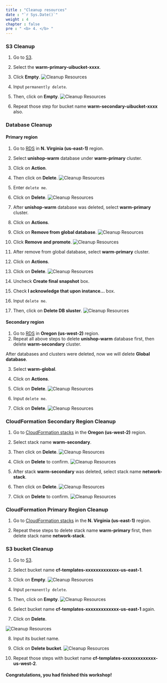 ```yaml
---
title : "Cleanup resources"
date : "`r Sys.Date()`"
weight : 4
chapter : false
pre : " <b> 4. </b> "
---
```


### S3 Cleanup
1. Go to [S3](https://s3.console.aws.amazon.com/s3/home).
2. Select the **warm-primary-uibucket-xxxx**.
3. Click **Empty**.
![Cleanup Resources](../images/4.cleanup/4.1cleanup.png?width=90pc)

4. Input ```permanently delete```.
5. Then, click on **Empty**.
![Cleanup Resources](../images/4.cleanup/4.2cleanup.png?width=90pc)

6. Repeat those step for bucket name **warm-secondary-uibucket-xxxx** also.


### Database Cleanup
#### Primary region
1. Go to [RDS](https://us-west-1.console.aws.amazon.com/rds/home?region=us-east-1#databases:) in **N. Virginia (us-east-1)** region.
2. Select **unishop-warm** database under **warm-primary** cluster.
3. Click on **Action**.
4. Then click on **Delete**.
![Cleanup Resources](../images/4.cleanup/4.3cleanup.png?width=90pc)
5. Enter ```delete me```.
6. Click on **Delete**.
![Cleanup Resources](../images/4.cleanup/4.4cleanup.png?width=90pc)

7. After **unishop-warm** database was deleted, select **warm-primary** cluster.
8. Click on **Actions**.
9. Click on **Remove from global database**.
![Cleanup Resources](../images/4.cleanup/4.5cleanup.png?width=90pc)

10. Click **Remove and promote**.
![Cleanup Resources](../images/4.cleanup/4.6cleanup.png?width=90pc)

11. After remove from global database, select **warm-primary** cluster.
12. Click on **Actions**.
13. Click on **Delete**.
![Cleanup Resources](../images/4.cleanup/4.7cleanup.png?width=90pc)


14. Uncheck **Create final snapshot** box.
15. Check **I acknowledge that upon instance...** box.
16. Input ```delete me```.
17. Then, click on **Delete DB sluster**.
![Cleanup Resources](../images/4.cleanup/4.8cleanup.png?width=90pc)

#### Secondary region
1. Go to [RDS](https://us-west-2.console.aws.amazon.com/rds/home?region=us-west-2#databases:) in **Oregon (us-west-2)** region.
2. Repeat all above steps to delete **unishop-warm** database first, then delete **warm-secondary** cluster.

After databases and clusters were deleted, now we will delete **Global database**.

3. Select **warm-global**.
4. Click on **Actions**.
5. Click on **Delete**.
![Cleanup Resources](../images/4.cleanup/4.9cleanup.png?width=90pc)

6. Input ```delete me```.
7. Click on **Delete**.
![Cleanup Resources](../images/4.cleanup/4.10cleanup.png?width=90pc)


### CloudFormation Secondary Region Cleanup
1. Go to [CloudFormation stacks](https://us-west-2.console.aws.amazon.com/cloudformation/home?region=us-west-2#/stacks/outputs?filteringText=&filteringStatus=active&viewNested=true) in the **Oregon (us-west-2)** region.
2. Select stack name **warm-secondary**.
3. Then click on **Delete**.
![Cleanup Resources](../images/4.cleanup/4.11cleanup.png?width=90pc)

4. Click on **Delete** to confirm. 
![Cleanup Resources](../images/4.cleanup/4.12cleanup.png?width=90pc)

5. After stack **warm-secondary** was deleted, select stack name **network-stack**.
6. Then click on **Delete**.
![Cleanup Resources](../images/4.cleanup/4.13cleanup.png?width=90pc)

7. Click on **Delete** to confirm.
![Cleanup Resources](../images/4.cleanup/4.14cleanup.png?width=90pc)

### CloudFormation Primary Region Cleanup
1. Go to [CloudFormation stacks](https://us-east-1.console.aws.amazon.com/cloudformation/home?region=us-east-1#/stacks?filteringText=&filteringStatus=active&viewNested=true) in the **N. Virginia (us-east-1)** region.

2. Repeat these steps to delete stack name **warm-primary** first, then delete stack name **network-stack**.

### S3 bucket Cleanup
1. Go to [S3](https://s3.console.aws.amazon.com/s3/home).
2. Select bucket name **cf-templates-xxxxxxxxxxxxx-us-east-1**.
3. Click on **Empty**.
![Cleanup Resources](../images/4.cleanup/4.15cleanup.png?width=90pc)

4. Input ```permanently delete```.
5. Then, click on **Empty**.
![Cleanup Resources](../images/4.cleanup/4.16cleanup.png?width=90pc)

6. Select bucket name **cf-templates-xxxxxxxxxxxxx-us-east-1** again.
7. Click on **Delete**.

![Cleanup Resources](../images/4.cleanup/4.17cleanup.png?width=90pc)

8. Input its bucket name.
9. Click on **Delete bucket**.
![Cleanup Resources](../images/4.cleanup/4.18cleanup.png?width=90pc)

10. Repeat those steps with bucket name **cf-templates-xxxxxxxxxxxxx-us-west-2**.


#### Congratulations, you had finished this workshop! 